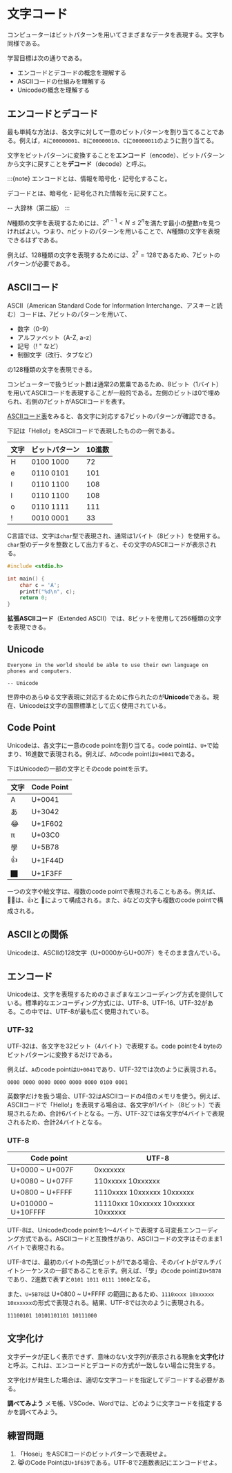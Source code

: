 # 文字コード

コンピューターはビットパターンを用いてさまざまなデータを表現する。文字も同様である。

学習目標は次の通りである。

- エンコードとデコードの概念を理解する
- ASCIIコードの仕組みを理解する
- Unicodeの概念を理解する

## エンコードとデコード

最も単純な方法は、各文字に対して一意のビットパターンを割り当てることである。例えば，`A`に`00000001`、`B`に`00000010`、`C`に`00000011`のように割り当てる。

文字をビットパターンに変換することを**エンコード**（encode）、ビットパターンから文字に戻すことを**デコード**（decode）と呼ぶ。

:::{note}
エンコードとは、情報を暗号化・記号化すること。

デコードとは、暗号化・記号化された情報を元に戻すこと。

-- 大辞林（第二版）
:::

$N$種類の文字を表現するためには、$2^{n-1} < N \leq 2^n$を満たす最小の整数$n$を見つければよい。つまり、$n$ビットのパターンを用いることで、$N$種類の文字を表現できるはずである。

例えば、128種類の文字を表現するためには、$2^7 = 128$であるため、7ビットのパターンが必要である。

## ASCIIコード

ASCII（American Standard Code for Information Interchange、アスキーと読む）コードは、7ビットのパターンを用いて、

- 数字（0-9）
- アルファベット（A-Z, a-z）
- 記号（! " など）
- 制御文字（改行、タブなど）

の128種類の文字を表現できる。

コンピューターで扱うビット数は通常2の累乗であるため、8ビット（1バイト）を用いてASCIIコードを表現することが一般的である。左側のビットは0で埋められ、右側の7ビットがASCIIコードを表す。

[ASCIIコード表](https://ja.wikipedia.org/wiki/ASCII)をみると、各文字に対応する7ビットのパターンが確認できる。

下記は「Hello!」をASCIIコードで表現したものの一例である。

| 文字 | ビットパターン | 10進数 |
| ---- | -------------- | ------ |
| H    | 0100 1000      | 72     |
| e    | 0110 0101      | 101    |
| l    | 0110 1100      | 108    |
| l    | 0110 1100      | 108    |
| o    | 0110 1111      | 111    |
| !    | 0010 0001      | 33     |

C言語では、文字は`char`型で表現され、通常は1バイト（8ビット）を使用する。`char`型のデータを整数として出力すると、その文字のASCIIコードが表示される。

```c
#include <stdio.h>

int main() {
    char c = 'A'; 
    printf("%d\n", c);
    return 0;
}
```

**拡張ASCIIコード**（Extended ASCII）では、8ビットを使用して256種類の文字を表現できる。

## Unicode

```{epigraph}
Everyone in the world should be able to use their own language on phones and computers.

-- Unicode
```

世界中のあらゆる文字表現に対応するために作られたのが**Unicode**である。現在、Unicodeは文字の国際標準として広く使用されている。

## Code Point

Unicodeは、各文字に一意のcode pointを割り当てる。code pointは、`U+`で始まり、16進数で表現される。例えば、`A`のcode pointは`U+0041`である。

下はUnicodeの一部の文字とそのcode pointを示す。

| 文字 | Code Point |
| ---- | ---------- |
| A    | U+0041     |
| あ   | U+3042     |
| 😂    | U+1F602    |
| π    | U+03C0     |
| 學   | U+5B78     |
| 👍    | U+1F44D    |
| 🏿    | U+1F3FF    |

一つの文字や絵文字は、複数のcode pointで表現されることもある。例えば、👍🏿は、👍と 🏿によって構成される。また、áなどの文字も複数のcode pointで構成される。

## ASCIIとの関係

Unicodeは、ASCIIの128文字（U+0000からU+007F）をそのまま含んでいる。

## エンコード

Unicodeは、文字を表現するためのさまざまなエンコーディング方式を提供している。標準的なエンコーディング方式には、UTF-8、UTF-16、UTF-32がある。この中では、UTF-8が最も広く使用されている。

### UTF-32

UTF-32は、各文字を32ビット（4バイト）で表現する。code pointを4 byteのビットパターンに変換するだけである。

例えば、`A`のcode pointは`U+0041`であり、UTF-32では次のように表現される。

```0000 0000 0000 0000 0000 0000 0100 0001```

英数字だけを扱う場合、UTF-32はASCIIコードの4倍のメモリを使う。例えば、ASCIIコードで「Hello!」を表現する場合は、各文字が1バイト（8ビット）で表現されるため、合計6バイトとなる。一方、UTF-32では各文字が4バイトで表現されるため、合計24バイトとなる。

### UTF-8

| Code point          | UTF-8                               |
| ------------------- | ----------------------------------- |
| U+0000 ~ U+007F     | 0xxxxxxx                            |
| U+0080 ~ U+07FF     | 110xxxxx 10xxxxxx                   |
| U+0800 ~ U+FFFF     | 1110xxxx 10xxxxxx 10xxxxxx          |
| U+010000 ~ U+10FFFF | 11110xxx 10xxxxxx 10xxxxxx 10xxxxxx |

UTF-8は、Unicodeのcode pointを1〜4バイトで表現する可変長エンコーディング方式である。ASCIIコードと互換性があり、ASCIIコードの文字はそのまま1バイトで表現される。

UTF-8では、最初のバイトの先頭ビットが1である場合、そのバイトがマルチバイトシーケンスの一部であることを示す。例えば、「學」のcode pointは`U+5B78`であり、2進数で表すと`0101 1011 0111 1000`となる。

また、`U+5B78`は U+0800 ~ U+FFFF の範囲にあるため、`1110xxxx 10xxxxxx 10xxxxxx`の形式で表現される。結果、UTF-8では次のように表現される。

```
11100101 10101101101 10111000
```

## 文字化け

文字データが正しく表示できず、意味のない文字列が表示される現象を**文字化け**と呼ぶ。これは、エンコードとデコードの方式が一致しない場合に発生する。

文字化けが発生した場合は、適切な文字コードを指定してデコードする必要がある。

**調べてみよう**
メモ帳、VSCode、Wordでは、どのように文字コードを指定するかを調べてみよう。

## 練習問題

1. 「Hosei」をASCIIコードのビットパターンで表現せよ。
2. 😹のCode Pointは`U+1F639`である。UTF-8で2進数表記にエンコードせよ。